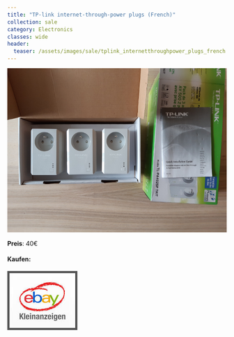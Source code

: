 ```yaml
---
title: "TP-link internet-through-power plugs (French)"
collection: sale
category: Electronics
classes: wide
header: 
  teaser: /assets/images/sale/tplink_internetthroughpower_plugs_french.png
---
```




<a href="">
  <img src="/assets/images/sale/tplink_internetthroughpower_plugs_french.png" alt="TP-link internet-through-power plugs (French)">
</a>

**Preis**: 40€


#### Kaufen:
<a href="">
  <img src="/assets/images/ebay.png" alt="Ebay Kleinanzeigen" style="border: 5px solid #555">
</a>

